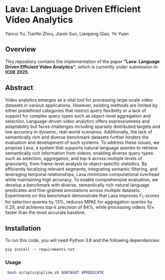 # Lava: Language Driven Efficient Video Analytics

Yanrui Yu, Tianfei Zhou, Jiaxin Sun, Lianpeng Qiao, Ye Yuan

## Overview

This repository contains the implementation of the paper **"Lava: Language Driven Efficient Video Analytics"**, which is currently under submission to **ICDE 2025**.


## Abstract
Video analytics emerges as a vital tool for processing large-scale video datasets in various applications. However, existing methods are limited by either predefined categories that restrict query flexibility or a lack of support for complex query types such as object-level aggregation and selection. Language-driven video analytics offers expressiveness and adaptability but faces challenges including sparsely distributed targets and low accuracy in dynamic, real-world scenarios. Additionally, the lack of semantically rich and diverse benchmark datasets further hinders the evaluation and development of such systems. To address these issues, we propose Lava, a system that supports natural language queries to retrieve semantically rich information from videos, enabling diverse query types such as selection, aggregation, and top-k across multiple levels of granularity, from frame-level analysis to object-specific statistics. By efficiently localizing relevant segments, integrating semantic filtering, and leveraging temporal relationships, Lava minimizes computational overhead while maintaining high accuracy. To enable comprehensive evaluation, we develop a benchmark with diverse, semantically rich natural language predicates and fine-grained annotations across multiple datasets. Experiments on this benchmark demonstrate that Lava improves $F_1$-scores for selection queries by 13\%, reduces MPAE for aggregation queries by 0.29, and achieves top-$k$ precision of 84\%, while processing videos 10× faster than the most accurate baseline.


## Installation

To run this code, you will need Python 3.8 and the following dependencies:

```bash
pip install -r requirements.txt
```
### Usage
```bash
 bash scripts/pipline.sh $DATASET $PREDICATE
